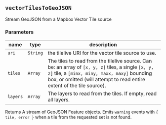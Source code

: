 ## `vectorTilesToGeoJSON`

Stream GeoJSON from a Mapbox Vector Tile source

### Parameters

| name | type | description |
| ---- | ---- | ----------- |
| `uri` | `String` | the tilelive URI for the vector tile source to use. |
| `tiles` | `Array` | The tiles to read from the tilelive source. Can be: an array of `[x, y, z]` tiles, a single `[x, y, z]` tile, a `[minx, miny, maxx, maxy]` bounding box, or omitted (will attempt to read entire extent of the tile source). |
| `layers` | `Array` | The layers to read from the tiles. If empty, read all layers. |



Returns  A stream of GeoJSON Feature objects.
Emits `warning` events with `{ tile, error }` when a tile from the
requested set is not found.


